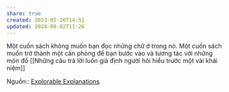 ```yaml
---
share: true
created: 2023-05-26T14:51
updated: 2024-08-02T11:26
---
```

Một cuốn sách không muốn bạn đọc những chữ ở trong nó. Một cuốn sách muốn trở thành một căn phòng để bạn bước vào và tương tác với những món đồ
[[Những câu trả lời luôn giả định người hỏi hiểu trước một vài khái niệm]]

Nguồn:: [Explorable Explanations](https://worrydream.com/ExplorableExplanations/)